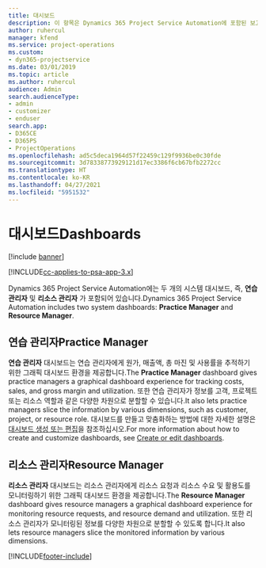 ```yaml
---
title: 대시보드
description: 이 항목은 Dynamics 365 Project Service Automation에 포함된 보고 대시보드에 대한 정보를 제공합니다.
author: ruhercul
manager: kfend
ms.service: project-operations
ms.custom:
- dyn365-projectservice
ms.date: 03/01/2019
ms.topic: article
ms.author: ruhercul
audience: Admin
search.audienceType:
- admin
- customizer
- enduser
search.app:
- D365CE
- D365PS
- ProjectOperations
ms.openlocfilehash: ad5c5deca1964d57f22459c129f9936be0c30fde
ms.sourcegitcommit: 3d78338773929121d17ec3386f6cb67bfb2272cc
ms.translationtype: HT
ms.contentlocale: ko-KR
ms.lasthandoff: 04/27/2021
ms.locfileid: "5951532"
---
```

# <a name="dashboards"></a><span data-ttu-id="eb559-103">대시보드</span><span class="sxs-lookup"><span data-stu-id="eb559-103">Dashboards</span></span>

[!include [banner](../includes/psa-now-project-operations.md)]

[!INCLUDE[cc-applies-to-psa-app-3.x](../includes/cc-applies-to-psa-app-3x.md)]

<span data-ttu-id="eb559-104">Dynamics 365 Project Service Automation에는 두 개의 시스템 대시보드, 즉, **연습 관리자** 및 **리소스 관리자** 가 포함되어 있습니다.</span><span class="sxs-lookup"><span data-stu-id="eb559-104">Dynamics 365 Project Service Automation includes two system dashboards: **Practice Manager** and **Resource Manager**.</span></span>

## <a name="practice-manager"></a><span data-ttu-id="eb559-105">연습 관리자</span><span class="sxs-lookup"><span data-stu-id="eb559-105">Practice Manager</span></span> 

<span data-ttu-id="eb559-106">**연습 관리자** 대시보드는 연습 관리자에게 원가, 매출액, 총 마진 및 사용률을 추적하기 위한 그래픽 대시보드 환경을 제공합니다.</span><span class="sxs-lookup"><span data-stu-id="eb559-106">The **Practice Manager** dashboard gives practice managers a graphical dashboard experience for tracking costs, sales, and gross margin and utilization.</span></span> <span data-ttu-id="eb559-107">또한 연습 관리자가 정보를 고객, 프로젝트 또는 리소스 역할과 같은 다양한 차원으로 분할할 수 있습니다.</span><span class="sxs-lookup"><span data-stu-id="eb559-107">It also lets practice managers slice the information by various dimensions, such as customer, project, or resource role.</span></span> <span data-ttu-id="eb559-108">대시보드를 만들고 맞춤화하는 방법에 대한 자세한 설명은 [대시보드 생성 또는 편집](/dynamics365/customerengagement/on-premises/customize/create-edit-dashboards)을 참조하십시오.</span><span class="sxs-lookup"><span data-stu-id="eb559-108">For more information about how to create and customize dashboards, see [Create or edit dashboards](/dynamics365/customerengagement/on-premises/customize/create-edit-dashboards).</span></span>

## <a name="resource-manager"></a><span data-ttu-id="eb559-109">리소스 관리자</span><span class="sxs-lookup"><span data-stu-id="eb559-109">Resource Manager</span></span> 

<span data-ttu-id="eb559-110">**리소스 관리자** 대시보드는 리소스 관리자에게 리소스 요청과 리소스 수요 및 활용도를 모니터링하기 위한 그래픽 대시보드 환경을 제공합니다.</span><span class="sxs-lookup"><span data-stu-id="eb559-110">The **Resource Manager** dashboard gives resource managers a graphical dashboard experience for monitoring resource requests, and resource demand and utilization.</span></span> <span data-ttu-id="eb559-111">또한 리소스 관리자가 모니터링된 정보를 다양한 차원으로 분할할 수 있도록 합니다.</span><span class="sxs-lookup"><span data-stu-id="eb559-111">It also lets resource managers slice the monitored information by various dimensions.</span></span>


[!INCLUDE[footer-include](../includes/footer-banner.md)]